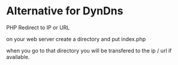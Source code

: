 # Alternative for DynDns
PHP Redirect to IP or URL

on your web server create a directory and put index.php

when you go to that directory you will be transfered to the ip / url if available.
